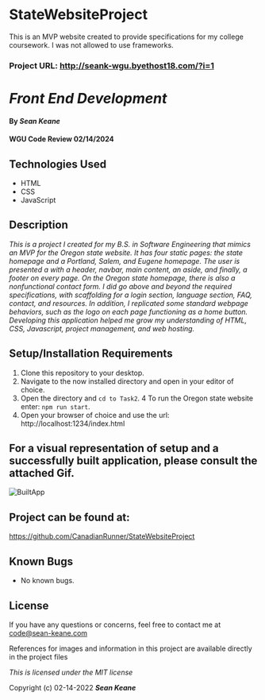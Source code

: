 # StateWebsiteProject
This is an MVP website created to provide specifications for my college coursework.
I was not allowed to use frameworks.

### Project URL: http://seank-wgu.byethost18.com/?i=1

# _Front End Development_

#### By _**Sean Keane**_

#### WGU Code Review 02/14/2024

## Technologies Used

* HTML
* CSS
* JavaScript


## Description
_This is a project I created for my B.S. in Software Engineering that mimics an MVP for the Oregon state website.  It has four static pages: the state homepage and a Portland, Salem, and Eugene homepage.  The user is presented a with a header, navbar, main content, an aside, and finally, a footer on every page.  On the Oregon state homepage, there is also a nonfunctional contact form.  I did go above and beyond the required specifications, with scaffolding for a login section, language section, FAQ, contact, and resources.  In addition, I replicated some standard webpage behaviors, such as the logo on each page functioning as a home button.    Developing this application helped me grow my understanding of HTML, CSS, Javascript, project management, and web hosting._


## Setup/Installation Requirements

1) Clone this repository to your desktop.
2) Navigate to the now installed directory and open in your editor of choice.
3) Open the directory and `cd to Task2`.
4 To run the Oregon state website enter: `npm run start`.
5) Open your browser of choice and use the url: http://localhost:1234/index.html

## For a visual representation of setup and a successfully built application, please consult the attached Gif.

![BuiltApp](WorkingApplication.gif)

## Project can be found at:
https://github.com/CanadianRunner/StateWebsiteProject

## Known Bugs

* No known bugs.


## License

If you have any questions or concerns, feel free to contact me at code@sean-keane.com

References for images and information in this project are available directly in the project files

*This is licensed under the MIT license*

Copyright (c) 02-14-2022 **_Sean Keane_**
